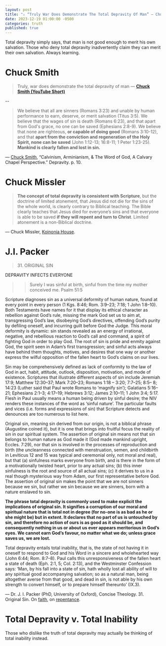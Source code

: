 ```yaml
---
layout: post
title: "⚔️ “Truly War Does Demonstrate The Total Depravity Of Man” — Chuck Smith"
date: 2023-12-19 01:00:00 -0500
categories: truth
published: true
---
```


Total depravity simply says, that man is not good enough to merit his own salvation. Those who deny total depravity inadvertently claim they can merit their own salvation. Always learning.

# Chuck Smith

> Truly, war does demonstrate the total depravity of man &mdash; [**Chuck Smith (YouTube Short)**](https://youtube.com/shorts/Hyd93X0luAg?si=7xcqh8He3h8jKKKn)

--

> We believe that all are sinners (Romans 3:23) and unable by human performance to earn, deserve, or merit salvation (Titus 3:5). We believe that the wages of sin is death (Romans 6:23), and that apart from God's grace, no one can be saved (Ephesians 2:8-9). We believe that none are righteous, **or capable of doing good** (Romans 3:10-12), and that **apart from the conviction and regeneration of the Holy Spirit, none can be saved** (John 1:12-13; 16:8-11; 1 Peter 1:23-25). **Mankind is clearly fallen and lost in sin.**
>
&mdash; [Chuck Smith](https://youtu.be/kP8rIIps4Sk), &ldquo;Calvinism, Arminianism, & The Word of God, A Calvary Chapel Perspective.&rdquo; Depravity. p. 10.

# Chuck Missler

> **The concept of total depravity is consistent with Scripture**, but the doctrine of limited atonement, that Jesus did not die for the sins of the whole world, is clearly contrary to Biblical teaching. The Bible clearly teaches that Jesus died for everyone’s sins and that everyone is able to be saved **if they will repent and turn to Christ**. Limited atonement is a non-Biblical doctrine.
>
&mdash; Chuck Missler, [Koinonia House](https://www.khouse.org/enews_article/2008/1089).

# J.I. Packer

> 31\. ORIGINAL SIN
>
DEPRAVITY INFECTS EVERYONE
>
>> Surely I was sinful at birth, sinful from the time my mother conceived me. Psalm 51:5 
>
Scripture diagnoses sin as a universal deformity of human nature, found at every point in every person (1 Kgs. 8:46; Rom. 3:9–23; 7:18; 1 John 1:8–10). Both Testaments have names for it that display its ethical character as rebellion against God’s rule, missing the mark God set us to aim at, transgressing God’s law, disobeying God’s directives, offending God’s purity by defiling oneself, and incurring guilt before God the Judge. This moral deformity is dynamic: sin stands revealed as an energy of irrational, negative, and rebellious reaction to God’s call and command, a spirit of fighting God in order to play God. The root of sin is pride and enmity against God, the spirit seen in Adam’s first transgression; and sinful acts always have behind them thoughts, motives, and desires that one way or another express the wilful opposition of the fallen heart to God’s claims on our lives.
>
Sin may be comprehensively defined as lack of conformity to the law of
God in act, habit, attitude, outlook, disposition, motivation, and mode of existence. Scriptures that illustrate different aspects of sin include Jeremiah 17:9; Matthew 12:30–37; Mark 7:20–23; Romans 1:18 – 3:20; 7:7–25; 8:5– 8; 14:23 (Luther said that Paul wrote Romans to ‘magnify sin’); Galatians 5:16–21; Ephesians 2:1–3; 4:17–19; Hebrews 3:12; James 2:10–11; 1 John 3:4; 5:17. Flesh in Paul usually means a human being driven by sinful desire; the NIV renders these instances of the word as ‘sinful nature’. The particular faults and vices (i.e. forms and expressions of sin) that Scripture detects and denounces are too numerous to list here.
>
Original sin, meaning sin derived from our origin, is not a biblical
phrase (Augustine coined it), but it is one that brings into fruitful focus the reality of sin in our spiritual system. The assertion of original sin means not that sin belongs to human nature as God made it (God made mankind upright, Eccles. 7:29), nor that sin is involved in the processes of reproduction and birth (the uncleanness connected with menstruation, semen, and childbirth in Leviticus 12 and 15 was typical and ceremonial only, not moral and real), but that (a) sinfulness marks everyone from birth, and is there in the form of a motivationally twisted heart, prior to any actual sins; (b) this inner sinfulness is the root and source of all actual sins; (c) it derives to us in a real though mysterious way from Adam, our first representative before God. The assertion of original sin makes the point that we are not sinners because we sin, but rather we sin because we are sinners, born with a nature enslaved to sin.
>
**The phrase total depravity is commonly used to make explicit the implications of original sin. It signifies a corruption of our moral and spiritual nature that is total not in degree (for no-one is as bad as he or she might be) but in extent. It declares that no part of us is untouched by sin, and therefore no action of ours is as good as it should be, and consequently nothing in us or about us ever appears meritorious in God’s eyes. We cannot earn God’s favour, no matter what we do; unless grace saves us, we are lost.**
>
Total depravity entails total inability, that is, the state of not having it in oneself to respond to God and his Word in a sincere and wholehearted way (John 6:44; Rom. 8:7–8). Paul calls this unresponsiveness of the fallen heart a state of death (Eph. 2:1, 5; Col. 2:13), and the Westminster Confession says: ‘Man, by his fall into a state of sin, hath wholly lost all ability of will to any spiritual good accompanying salvation; so as a natural man, being altogether averse from that good, and dead in sin, is not able by his own strength to convert himself, or to prepare himself thereunto’ (IX.3). 
>
&mdash; Dr. J. I. Packer (PhD, University of Oxford), Concise Theology. 31. Original Sin. On [faith](https://youtu.be/jOFsFgUUdZo), on [repentance](https://youtu.be/gExLXpPJDd8).

# Total Depravity v. Total Inability

Those who dislike the truth of total depravity may actually be thinking of total inability instead.

<script>
    var refTagger = {
        settings: {
            bibleVersion: 'ESV'
        }
    }; 

    (function(d, t) {
        var n=d.querySelector('[nonce]');
        refTagger.settings.nonce = n && (n.nonce||n.getAttribute('nonce'));
        var g = d.createElement(t), s = d.getElementsByTagName(t)[0];
        g.src = 'https://api.reftagger.com/v2/RefTagger.js';
        g.nonce = refTagger.settings.nonce;
        s.parentNode.insertBefore(g, s);
    }(document, 'script'));
</script>